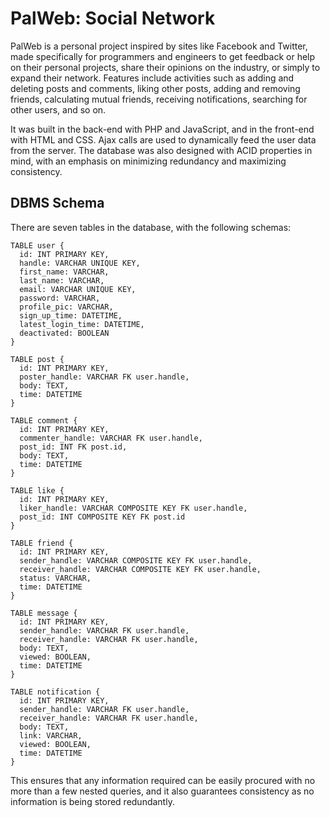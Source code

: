 # PalWeb: Social Network

PalWeb is a personal project inspired by sites like Facebook and Twitter, made specifically for programmers and engineers to get feedback or help on their personal projects, share their opinions on the industry, or simply to expand their network. Features include activities such as adding and deleting posts and comments, liking other posts, adding and removing friends, calculating mutual friends, receiving notifications, searching for other users, and so on.

It was built in the back-end with PHP and JavaScript, and in the front-end with HTML and CSS. Ajax calls are used to dynamically feed the user data from the server. The database was also designed with ACID properties in mind, with an emphasis on minimizing redundancy and maximizing consistency.

## DBMS Schema

There are seven tables in the database, with the following schemas:

```
TABLE user {
  id: INT PRIMARY KEY,
  handle: VARCHAR UNIQUE KEY,
  first_name: VARCHAR,
  last_name: VARCHAR,
  email: VARCHAR UNIQUE KEY,
  password: VARCHAR,
  profile_pic: VARCHAR,
  sign_up_time: DATETIME,
  latest_login_time: DATETIME,
  deactivated: BOOLEAN
}
```

```
TABLE post {
  id: INT PRIMARY KEY,
  poster_handle: VARCHAR FK user.handle,
  body: TEXT,
  time: DATETIME
}
```

```
TABLE comment {
  id: INT PRIMARY KEY,
  commenter_handle: VARCHAR FK user.handle,
  post_id: INT FK post.id,
  body: TEXT,
  time: DATETIME
}
```

```
TABLE like {
  id: INT PRIMARY KEY,
  liker_handle: VARCHAR COMPOSITE KEY FK user.handle,
  post_id: INT COMPOSITE KEY FK post.id
}
```

```
TABLE friend {
  id: INT PRIMARY KEY,
  sender_handle: VARCHAR COMPOSITE KEY FK user.handle,
  receiver_handle: VARCHAR COMPOSITE KEY FK user.handle,
  status: VARCHAR,
  time: DATETIME
}
```

```
TABLE message {
  id: INT PRIMARY KEY,
  sender_handle: VARCHAR FK user.handle,
  receiver_handle: VARCHAR FK user.handle,
  body: TEXT,
  viewed: BOOLEAN,
  time: DATETIME
}
```

```
TABLE notification {
  id: INT PRIMARY KEY,
  sender_handle: VARCHAR FK user.handle,
  receiver_handle: VARCHAR FK user.handle,
  body: TEXT,
  link: VARCHAR,
  viewed: BOOLEAN,
  time: DATETIME
}
```

This ensures that any information required can be easily procured with no more than a few nested queries, and it also guarantees consistency as no information is being stored redundantly.
